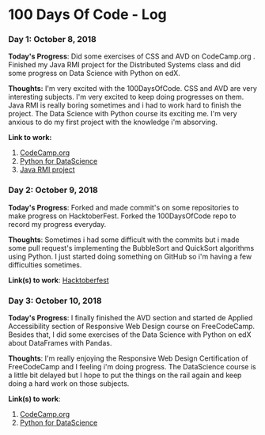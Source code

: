 # 100 Days Of Code - Log

### Day 1: October 8, 2018

**Today's Progress**: Did some exercises of CSS and AVD on CodeCamp.org . Finished my Java RMI project for the Distributed Systems class and did some progress on Data Science with Python on edX.  
  
**Thoughts:** I'm very excited with the 100DaysOfCode. CSS and AVD are very interesting subjects. I'm very excited to keep doing progresses on them. Java RMI is really boring sometimes and i had to work hard to finish the project. The Data Science with Python course its exciting me. I'm very anxious to do my first project with the knowledge i'm absorving.

**Link to work:**
  
  
1. [CodeCamp.org](https://learn.freecodecamp.org/)   
2. [Python for DataScience](https://courses.edx.org/courses/course-v1:UCSanDiegoX+DSE200x+3T2018/course/)  
3. [Java RMI project](https://github.com/jeduardo824/JavaRMI)   

### Day 2: October 9, 2018  
  
**Today's Progress**: Forked and made commit's on some repositories to make progress on HacktoberFest. Forked the 100DaysOfCode repo to record my progress everyday.

**Thoughts**: Sometimes i had some difficult with the commits but i made some pull request's implementing the BubbleSort and QuickSort algorithms using Python. I just started doing something on GitHub so i'm having a few difficulties sometimes.

**Link(s) to work**: [Hacktoberfest](https://hacktoberfest.digitalocean.com)  
  
### Day 3: October 10, 2018  
  
**Today's Progress**: I finally finished the AVD section and started de Applied Accessibility section of Responsive Web Design course on FreeCodeCamp. Besides that, I did some exercises of the Data Science with Python on edX about DataFrames with Pandas.

**Thoughts**: I'm really enjoying the Responsive Web Design Certification of FreeCodeCamp and I feeling i'm doing progress. The DataScience course is a little bit delayed but I hope to put the things on the rail again and keep doing a hard work on those subjects.

**Link(s) to work**:  

1. [CodeCamp.org](https://learn.freecodecamp.org/)   
2. [Python for DataScience](https://courses.edx.org/courses/course-v1:UCSanDiegoX+DSE200x+3T2018/course/) 
  
